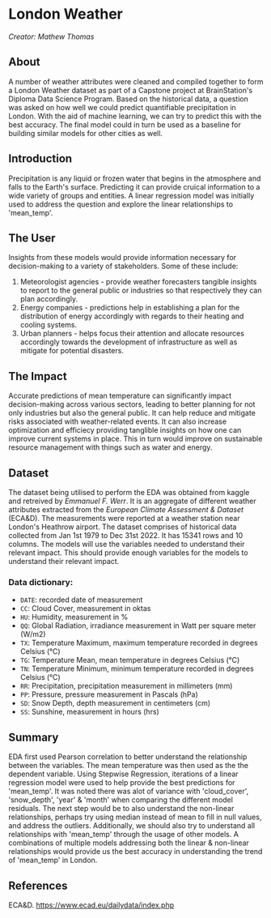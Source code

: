 # London Weather

_Creator: Mathew Thomas_

## About

A number of weather attributes were cleaned and compiled together to form a London Weather dataset as part of a Capstone project at BrainStation's Diploma Data Science Program. Based on the historical data, a question was asked on how well we could predict quantifiable precipitation in London. With the aid of machine learning, we can try to predict this with the best accuracy. The final model could in turn be used as a baseline for building similar models for other cities as well. 

## Introduction

Precipitation is any liquid or frozen water that begins in the atmosphere and falls to the Earth's surface. Predicting it can provide cruical information to a wide variety of groups and entities. 
 A linear regression model was initially used to address the question and explore the linear relationships to 'mean_temp'.   
 

## The User

Insights from these models would provide information necessary for decision-making to a variety of stakeholders. Some of these include:

1. Meteorologist agencies - provide weather forecasters tangible insights to report to the general public or industries so that respectively they can plan accordingly.
2. Energy companies - predictions help in establishing a plan for the distribution of energy accordingly with regards to their heating and cooling systems.
3. Urban planners - helps focus their attention and allocate resources accordingly towards the development of infrastructure as well as mitigate for potential disasters. 
 

## The Impact

Accurate predictions of mean temperature can significantly impact decision-making across various sectors, leading to better planning for not only industries but also the general public. It can help reduce and mitigate risks associated with weather-related events. It can also increase optimization and efficiecy providing tanglible insights on how one can improve current systems in place. This in turn would improve on sustainable resource management with things such as water and energy.

## Dataset

The dataset being utilised to perform the EDA was obtained from kaggle and retreived by _Emmanuel F. Werr_. It is an aggregate of different weather attributes extracted from the _European Climate Assessment & Dataset_ (ECA&D). The measurements were reported at a weather station near London's Heathrow airport. 
The dataset comprises of historical data collected from Jan 1st 1979 to Dec 31st 2022. It has 15341 rows and 10 columns. The models will use the variables needed to understand their relevant impact. This should provide enough variables for the models to understand their relevant impact.

### Data dictionary:
- `DATE`: recorded date of measurement
- `CC`: Cloud Cover, measurement in oktas 
- `HU`: Humidity, measurement in %
- `QQ`: Global Radiation, irradiance measurement in Watt per square meter (W/m2)
- `TX`: Temperature Maximum, maximum temperature recorded in degrees Celsius (°C)
- `TG`: Temperature Mean, mean temperature in degrees Celsius (°C)
- `TN`: Temperature Minimum, minimum temperature recorded in degrees Celsius (°C)
- `RR`: Precipitation, precipitation measurement in millimeters (mm)
- `PP`: Pressure, pressure measurement in Pascals (hPa)
- `SD`: Snow Depth, depth measurement in centimeters (cm)
- `SS`: Sunshine, measurement in hours (hrs)

## Summary

EDA first used Pearson correlation to better understand the relationship between the variables. The mean temperature was then used as the the dependent variable. Using Stepwise Regression, iterations of a linear regression model were used to help provide the best predictions for 'mean_temp'. It was noted there was alot of variance  with 'cloud_cover', 'snow_depth', 'year' & 'month' when comparing the different model residuals. 
The next step would be to also understand the non-linear relationships, perhaps try using median instead of mean to fill in null values, and address the outliers. Additionally, we should also try to understand all relationships with 'mean_temp' through the usage of other models. A combinations of multiple models addressing both the linear & non-linear relationships would provide us the best accuracy in understanding the trend of 'mean_temp' in London.

## References

ECA&D. 
https://www.ecad.eu/dailydata/index.php



